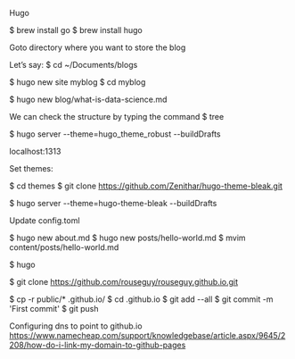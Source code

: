 Hugo

$ brew install go
$ brew install hugo

Goto directory where you want to store the blog

Let’s say: 
$ cd ~/Documents/blogs

$ hugo new site myblog
$ cd myblog


$ hugo new blog/what-is-data-science.md

We can check the structure by typing the command 
$ tree

$ hugo server --theme=hugo_theme_robust --buildDrafts

localhost:1313

Set themes:

$ cd themes
$ git clone  https://github.com/Zenithar/hugo-theme-bleak.git

$ hugo server --theme=hugo-theme-bleak --buildDrafts

Update config.toml

$ hugo new about.md
$ hugo new posts/hello-world.md
$ mvim content/posts/hello-world.md

$ hugo

$ git clone https://github.com/rouseguy/rouseguy.github.io.git

$ cp -r public/* <username>.github.io/
$ cd <username>.github.io
$ git add --all
$ git commit -m 'First commit'
$ git push




Configuring dns to point to github.io
https://www.namecheap.com/support/knowledgebase/article.aspx/9645/2208/how-do-i-link-my-domain-to-github-pages




